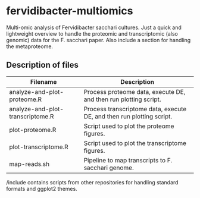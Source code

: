 # fervidibacter-multiomics
Multi-omic analysis of Fervidibacter sacchari cultures. Just a quick and lightweight overview to handle the proteomic and transcriptomic (also genomic) data for the F. sacchari paper. Also include a section for handling the metaproteome.

## Description of files
Filename | Description
------------ | -------------
analyze-and-plot-proteome.R | Process proteome data, execute DE, and then run plotting script.
analyze-and-plot-transcriptome.R | Process transcriptome data, execute DE, and then run plotting script.
plot-proteome.R | Script used to plot the proteome figures.
plot-transcriptome.R | Script used to plot the transcriptome figures.
map-reads.sh | Pipeline to map transcripts to F. sacchari genome.

/include contains scripts from other repositories for handling standard formats and ggplot2 themes.

